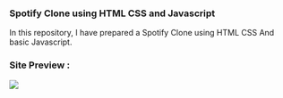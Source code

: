 ### Spotify Clone using HTML CSS and Javascript

In this repository, I have prepared a Spotify Clone using HTML CSS And basic Javascript.

### Site Preview :

<img src="https://github.com/srijosh/Spotify-Clone-HTML-CSS-JS/assets/114895131/ebc3d165-e7f0-4a0e-ab5f-dbe2913f2a1e">
